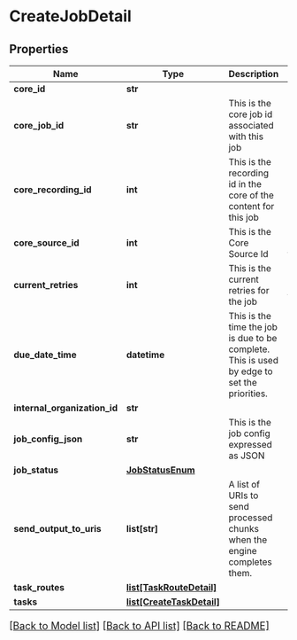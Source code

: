 # CreateJobDetail

## Properties
Name | Type | Description | Notes
------------ | ------------- | ------------- | -------------
**core_id** | **str** |  | [optional] 
**core_job_id** | **str** | This is the core job id associated with this job | [optional] 
**core_recording_id** | **int** | This is the recording id in the core of the content for this job | [optional] 
**core_source_id** | **int** | This is the Core Source Id | [optional] [default to 0]
**current_retries** | **int** | This is the current retries for the job | [optional] [default to 0]
**due_date_time** | **datetime** | This is the time the job is due to be complete.  This is used by edge to set the priorities. | [optional] 
**internal_organization_id** | **str** |  | 
**job_config_json** | **str** | This is the job config expressed as JSON | [optional] 
**job_status** | [**JobStatusEnum**](JobStatusEnum.md) |  | [optional] 
**send_output_to_uris** | **list[str]** | A list of URIs to send processed chunks when the engine completes them. | [optional] 
**task_routes** | [**list[TaskRouteDetail]**](TaskRouteDetail.md) |  | [optional] 
**tasks** | [**list[CreateTaskDetail]**](CreateTaskDetail.md) |  | [optional] 

[[Back to Model list]](../README.md#documentation-for-models) [[Back to API list]](../README.md#documentation-for-api-endpoints) [[Back to README]](../README.md)

<style>
     p, ul, ol, li { font-size: 18px !important;}
</style>


